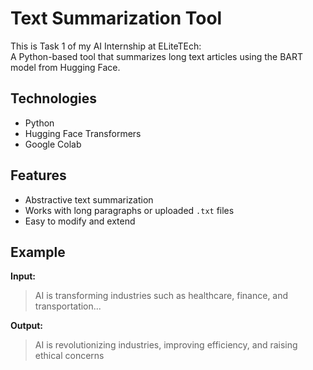 # Text Summarization Tool

This is Task 1 of my AI Internship at ELiteTEch:  
A Python-based tool that summarizes long text articles using the BART model from Hugging Face.

## Technologies
- Python
- Hugging Face Transformers
- Google Colab

## Features
- Abstractive text summarization
- Works with long paragraphs or uploaded `.txt` files
- Easy to modify and extend

## Example

**Input:**
> AI is transforming industries such as healthcare, finance, and transportation...

**Output:**
> AI is revolutionizing industries, improving efficiency, and raising ethical concerns
